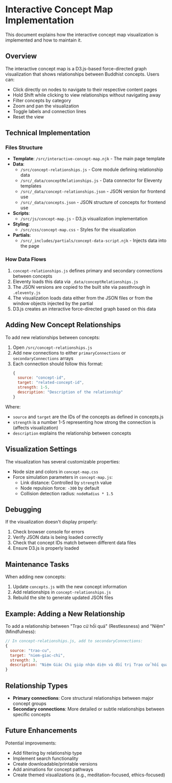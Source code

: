 # Interactive Concept Map Implementation

This document explains how the interactive concept map visualization is implemented and how to maintain it.

## Overview

The interactive concept map is a D3.js-based force-directed graph visualization that shows relationships between Buddhist concepts. Users can:

- Click directly on nodes to navigate to their respective content pages
- Hold Shift while clicking to view relationships without navigating away
- Filter concepts by category
- Zoom and pan the visualization
- Toggle labels and connection lines
- Reset the view

## Technical Implementation

### Files Structure

- **Template**: `/src/interactive-concept-map.njk` - The main page template 
- **Data**:
  - `/src/concept-relationships.js` - Core module defining relationship data
  - `/src/_data/conceptRelationships.js` - Data connector for Eleventy templates
  - `/src/_data/concept-relationships.json` - JSON version for frontend use
  - `/src/_data/concepts.json` - JSON structure of concepts for frontend use
- **Scripts**:
  - `/src/js/concept-map.js` - D3.js visualization implementation
- **Styling**:
  - `/src/css/concept-map.css` - Styles for the visualization
- **Partials**:
  - `/src/_includes/partials/concept-data-script.njk` - Injects data into the page

### How Data Flows

1. `concept-relationships.js` defines primary and secondary connections between concepts
2. Eleventy loads this data via `_data/conceptRelationships.js`
3. The JSON versions are copied to the built site via passthrough in `.eleventy.js`
4. The visualization loads data either from the JSON files or from the window objects injected by the partial
5. D3.js creates an interactive force-directed graph based on this data

## Adding New Concept Relationships

To add new relationships between concepts:

1. Open `/src/concept-relationships.js`
2. Add new connections to either `primaryConnections` or `secondaryConnections` arrays
3. Each connection should follow this format:
   ```javascript
   { 
     source: "concept-id", 
     target: "related-concept-id", 
     strength: 1-5, 
     description: "Description of the relationship" 
   }
   ```

Where:
- `source` and `target` are the IDs of the concepts as defined in concepts.js
- `strength` is a number 1-5 representing how strong the connection is (affects visualization)
- `description` explains the relationship between concepts

## Visualization Settings

The visualization has several customizable properties:

- Node size and colors in `concept-map.css`
- Force simulation parameters in `concept-map.js`:
  - Link distance: Controlled by `strength` value
  - Node repulsion force: `-300` by default
  - Collision detection radius: `nodeRadius * 1.5`

## Debugging

If the visualization doesn't display properly:

1. Check browser console for errors
2. Verify JSON data is being loaded correctly
3. Check that concept IDs match between different data files
4. Ensure D3.js is properly loaded

## Maintenance Tasks

When adding new concepts:

1. Update `concepts.js` with the new concept information
2. Add relationships in `concept-relationships.js`
3. Rebuild the site to generate updated JSON files

## Example: Adding a New Relationship

To add a relationship between "Trạo cử hối quá" (Restlessness) and "Niệm" (Mindfulness):

```javascript
// In concept-relationships.js, add to secondaryConnections:
{
  source: "trao-cu", 
  target: "niem-giac-chi", 
  strength: 3, 
  description: "Niệm Giác Chi giúp nhận diện và đối trị Trạo cử hối quá"
}
```

## Relationship Types

- **Primary connections**: Core structural relationships between major concept groups
- **Secondary connections**: More detailed or subtle relationships between specific concepts

## Future Enhancements

Potential improvements:

- Add filtering by relationship type
- Implement search functionality
- Create downloadable/printable versions
- Add animations for concept pathways
- Create themed visualizations (e.g., meditation-focused, ethics-focused) 